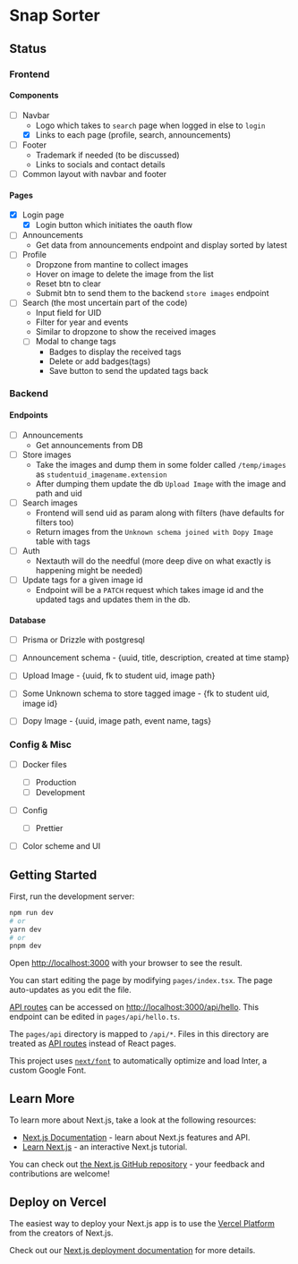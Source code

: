 # Snap Sorter

## Status

### Frontend

#### Components

- [ ] Navbar
  - Logo which takes to `search` page when logged in else to `login`
  - [x] Links to each page (profile, search, announcements)
- [ ] Footer
  - Trademark if needed (to be discussed)
  - Links to socials and contact details
- [ ] Common layout with navbar and footer

#### Pages

- [x] Login page
  - [x] Login button which initiates the oauth flow
- [ ] Announcements
  - Get data from announcements endpoint and display sorted by latest
- [ ] Profile
  - Dropzone from mantine to collect images
  - Hover on image to delete the image from the list
  - Reset btn to clear
  - Submit btn to send them to the backend `store images` endpoint
- [ ] Search (the most uncertain part of the code)
  - Input field for UID
  - Filter for year and events
  - Similar to dropzone to show the received images
  - [ ] Modal to change tags
    - Badges to display the received tags
    - Delete or add badges(tags)
    - Save button to send the updated tags back

### Backend

#### Endpoints

- [ ] Announcements
  - Get announcements from DB
- [ ] Store images
  - Take the images and dump them in some folder called `/temp/images` as `studentuid_imagename.extension`
  - After dumping them update the db `Upload Image` with the image and path and uid
- [ ] Search images
  - Frontend will send uid as param along with filters (have defaults for filters too)
  - Return images from the `Unknown schema joined with Dopy Image` table with tags
- [ ] Auth
  - Nextauth will do the needful (more deep dive on what exactly is happening might be needed)
- [ ] Update tags for a given image id
  - Endpoint will be a `PATCH` request which takes image id and the updated tags and updates them in the db.

#### Database

- [ ] Prisma or Drizzle with postgresql
- [ ] Announcement schema - {uuid, title, description, created at time stamp}
- [ ] Upload Image - {uuid,  fk to student uid, image path}
- [ ] Some Unknown schema to store tagged image - {fk to student uid, image id}
- [ ] Dopy Image - {uuid, image path, event name, tags}


### Config & Misc

- [ ] Docker files
  - [ ] Production
  - [ ] Development
- [ ] Config
  - [ ] Prettier
- [ ] Color scheme and UI



<!-- TODO: Update README -->
## Getting Started

First, run the development server:

```bash
npm run dev
# or
yarn dev
# or
pnpm dev
```

Open [http://localhost:3000](http://localhost:3000) with your browser to see the result.

You can start editing the page by modifying `pages/index.tsx`. The page auto-updates as you edit the file.

[API routes](https://nextjs.org/docs/api-routes/introduction) can be accessed on [http://localhost:3000/api/hello](http://localhost:3000/api/hello). This endpoint can be edited in `pages/api/hello.ts`.

The `pages/api` directory is mapped to `/api/*`. Files in this directory are treated as [API routes](https://nextjs.org/docs/api-routes/introduction) instead of React pages.

This project uses [`next/font`](https://nextjs.org/docs/basic-features/font-optimization) to automatically optimize and load Inter, a custom Google Font.

## Learn More

To learn more about Next.js, take a look at the following resources:

- [Next.js Documentation](https://nextjs.org/docs) - learn about Next.js features and API.
- [Learn Next.js](https://nextjs.org/learn) - an interactive Next.js tutorial.

You can check out [the Next.js GitHub repository](https://github.com/vercel/next.js/) - your feedback and contributions are welcome!

## Deploy on Vercel

The easiest way to deploy your Next.js app is to use the [Vercel Platform](https://vercel.com/new?utm_medium=default-template&filter=next.js&utm_source=create-next-app&utm_campaign=create-next-app-readme) from the creators of Next.js.

Check out our [Next.js deployment documentation](https://nextjs.org/docs/deployment) for more details.
